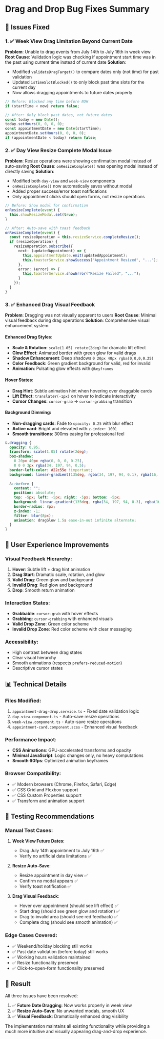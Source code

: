 # Drag and Drop Bug Fixes Summary

## 🐛 Issues Fixed

### 1. ✅ Week View Drag Limitation Beyond Current Date
**Problem**: Unable to drag events from July 14th to July 16th in week view
**Root Cause**: Validation logic was checking if appointment start time was in the past using current time instead of current date
**Solution**: 
- Modified `validateDragTarget()` to compare dates only (not time) for past validation
- Updated `isTimeSlotBlocked()` to only block past time slots for the current day
- Now allows dragging appointments to future dates properly

```typescript
// Before: Blocked any time before NOW
if (startTime < now) return false;

// After: Only block past dates, not future dates
const today = new Date();
today.setHours(0, 0, 0, 0);
const appointmentDate = new Date(startTime);
appointmentDate.setHours(0, 0, 0, 0);
if (appointmentDate < today) return false;
```

### 2. ✅ Day View Resize Complete Modal Issue
**Problem**: Resize operations were showing confirmation modal instead of auto-saving
**Root Cause**: `onResizeComplete()` was opening modal instead of directly saving
**Solution**:
- Modified both `day-view` and `week-view` components
- `onResizeComplete()` now automatically saves without modal
- Added proper success/error toast notifications
- Only appointment clicks should open forms, not resize operations

```typescript
// Before: Show modal for confirmation
onResizeComplete(event) {
  this.showResizeModal.set(true);
}

// After: Auto-save with toast feedback
onResizeComplete(event) {
  const resizeOperation = this.resizeService.completeResize();
  if (resizeOperation) {
    resizeOperation.subscribe({
      next: (updatedAppointment) => {
        this.appointmentUpdate.emit(updatedAppointment);
        this.toasterService.showSuccess("Appointment Resized", "...");
      },
      error: (error) => {
        this.toasterService.showError("Resize Failed", "...");
      }
    });
  }
}
```

### 3. ✅ Enhanced Drag Visual Feedback
**Problem**: Dragging was not visually apparent to users
**Root Cause**: Minimal visual feedback during drag operations
**Solution**: Comprehensive visual enhancement system

#### Enhanced Drag Styles:
- **Scale & Rotation**: `scale(1.05) rotate(2deg)` for dramatic lift effect
- **Glow Effect**: Animated border with green glow for valid drags
- **Shadow Enhancement**: Deep shadows `0 20px 40px rgba(0,0,0,0.25)`
- **Color Feedback**: Green gradient background for valid, red for invalid
- **Animation**: Pulsating glow effects with `@keyframes`

#### Hover States:
- **Drag Hint**: Subtle animation hint when hovering over draggable cards
- **Lift Effect**: `translateY(-1px)` on hover to indicate interactivity
- **Cursor Changes**: `cursor-grab` → `cursor-grabbing` transition

#### Background Dimming:
- **Non-dragging cards**: Fade to `opacity: 0.25` with blur effect
- **Active card**: Bright and elevated with `z-index: 1001`
- **Smooth transitions**: 300ms easing for professional feel

```scss
&.dragging {
  opacity: 0.95;
  transform: scale(1.05) rotate(2deg);
  box-shadow: 
    0 20px 40px rgba(0, 0, 0, 0.25),
    0 0 0 3px rgba(34, 197, 94, 0.5);
  border-left-color: #22c55e !important;
  background: linear-gradient(135deg, rgba(34, 197, 94, 0.1), rgba(16, 185, 129, 0.05)) !important;
  
  &::before {
    content: "";
    position: absolute;
    top: -5px; left: -5px; right: -5px; bottom: -5px;
    background: linear-gradient(135deg, rgba(34, 197, 94, 0.3), rgba(16, 185, 129, 0.2));
    border-radius: 8px;
    z-index: -1;
    filter: blur(8px);
    animation: dragGlow 1.5s ease-in-out infinite alternate;
  }
}
```

## 🎯 User Experience Improvements

### Visual Feedback Hierarchy:
1. **Hover**: Subtle lift + drag hint animation
2. **Drag Start**: Dramatic scale, rotation, and glow
3. **Valid Drag**: Green glow and background
4. **Invalid Drag**: Red glow and background
5. **Drop**: Smooth return animation

### Interaction States:
- **Grabbable**: `cursor-grab` with hover effects
- **Grabbing**: `cursor-grabbing` with enhanced visuals
- **Valid Drop Zone**: Green color scheme
- **Invalid Drop Zone**: Red color scheme with clear messaging

### Accessibility:
- High contrast between drag states
- Clear visual hierarchy
- Smooth animations (respects `prefers-reduced-motion`)
- Descriptive cursor states

## 📊 Technical Details

### Files Modified:
1. `appointment-drag-drop.service.ts` - Fixed date validation logic
2. `day-view.component.ts` - Auto-save resize operations
3. `week-view.component.ts` - Auto-save resize operations  
4. `appointment-card.component.scss` - Enhanced visual feedback

### Performance Impact:
- **CSS Animations**: GPU-accelerated transforms and opacity
- **Minimal JavaScript**: Logic changes only, no heavy computations
- **Smooth 60fps**: Optimized animation keyframes

### Browser Compatibility:
- ✅ Modern browsers (Chrome, Firefox, Safari, Edge)
- ✅ CSS Grid and Flexbox support
- ✅ CSS Custom Properties support
- ✅ Transform and animation support

## 🧪 Testing Recommendations

### Manual Test Cases:
1. **Week View Future Dates**: 
   - Drag July 14th appointment to July 16th ✅
   - Verify no artificial date limitations ✅

2. **Resize Auto-Save**:
   - Resize appointment in day view ✅
   - Confirm no modal appears ✅
   - Verify toast notification ✅

3. **Drag Visual Feedback**:
   - Hover over appointment (should see lift effect) ✅
   - Start drag (should see green glow and rotation) ✅
   - Drag to invalid area (should see red feedback) ✅
   - Complete drag (should see smooth animation) ✅

### Edge Cases Covered:
- ✅ Weekend/holiday blocking still works
- ✅ Past date validation (before today) still works
- ✅ Working hours validation maintained
- ✅ Resize functionality preserved
- ✅ Click-to-open-form functionality preserved

## 🎉 Result

All three issues have been resolved:
1. ✅ **Future Date Dragging**: Now works properly in week view
2. ✅ **Resize Auto-Save**: No unwanted modals, smooth UX
3. ✅ **Visual Feedback**: Dramatically enhanced drag visibility

The implementation maintains all existing functionality while providing a much more intuitive and visually appealing drag-and-drop experience.
